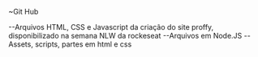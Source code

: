 ~Git Hub

--Arquivos HTML, CSS e Javascript da criação do site proffy, disponibilizado na semana NLW da rockeseat 
--Arquivos em Node.JS 
--Assets, scripts, partes em html e css